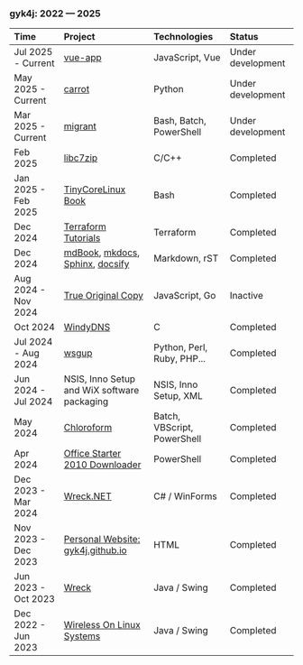 ### gyk4j: 2022 &mdash; 2025

| Time                | Project                                                 | Technologies                | Status            |
| :------------------ | :------------------------------------------------------ | :-------------------------- | :---------------- |
| Jul 2025 - Current  | [vue-app][19]                                           | JavaScript, Vue             | Under development |
| May 2025 - Current  | [carrot][18]                                            | Python                      | Under development |
| Mar 2025 - Current  | [migrant][17]                                           | Bash, Batch, PowerShell     | Under development |
| Feb 2025            | [libc7zip][16]                                          | C/C++                       | Completed         |
| Jan 2025 - Feb 2025 | [TinyCoreLinux Book][15]                                | Bash                        | Completed         |
| Dec 2024            | [Terraform Tutorials][14]                               | Terraform                   | Completed         |
| Dec 2024            | [mdBook][10], [mkdocs][11], [Sphinx][12], [docsify][13] | Markdown, rST               | Completed         |
| Aug 2024 - Nov 2024 | [True Original Copy][9]                                 | JavaScript, Go              | Inactive          |
| Oct 2024            | [WindyDNS][8]                                           | C                           | Completed         |
| Jul 2024 - Aug 2024 | [wsgup][7]                                              | Python, Perl, Ruby, PHP...  | Completed         |
| Jun 2024 - Jul 2024 | NSIS, Inno Setup and WiX software packaging             | NSIS, Inno Setup, XML       | Completed         |
| May 2024            | [Chloroform][6]                                         | Batch, VBScript, PowerShell | Completed         |
| Apr 2024            | [Office Starter 2010 Downloader][5]                     | PowerShell                  | Completed         |
| Dec 2023 - Mar 2024 | [Wreck.NET][4]                                          | C# / WinForms               | Completed         |
| Nov 2023 - Dec 2023 | [Personal Website: gyk4j.github.io][3]                  | HTML                        | Completed         |
| Jun 2023 - Oct 2023 | [Wreck][2]                                              | Java / Swing                | Completed         |
| Dec 2022 - Jun 2023 | [Wireless On Linux Systems][1]                          | Java / Swing                | Completed         |

<!--
#### May 2025 - Current / [carrot][18] / Python
- Crop and Resize and ROTation tool for bulk operations in a folder/directory.
- Packaged and tested in Win64.


#### Mar 2025 - Current / [migrant][17] / Bash, Batch, PowerShell
- A simplified, lightweight and portable alternative for Vagrant.

#### Feb 2025 / [libc7zip][16] / C/C++
- Forked binding wrapper for 7-Zip without callbacks.
- Required by [sevenzip-go][sevenzip-go].

#### Jan 2025 - Feb 2025 / [TinyCoreLinux Book][15] / Bash
- Example scripts to remaster Tiny Core Linux from "Into the Core: A Look at 
Tiny Core Linux" book.

#### Dec 2024 / [mdBook][10], [mkdocs][11], [Sphinx][12], [docsify][13] / Markdown, rST
- Documentation/static page generators.

#### Aug 2024 - Nov 2024 / [True Original Copy][9] / JavaScript, Go
- Backup and disaster recovery for Docker services. 
- [React][react] frontend and [Go][go] backend.

#### Oct 2024 / [WindyDNS][8] / C
- Windows DNS that always returns a fixed DNS replies. Written in [Win32 API][winapi] and C.

#### Jul 2024 - Aug 2024 / [wsgup][7] / Python, Perl, Ruby, PHP...
- Wireless@SGx registration [AES-CCM][ccm] credential decryption in 14 programming languages.

#### Jun 2024 - Jul 2024 / Software packaging / NSIS, Inno Setup, XML
- Windows software installers and packagers for [NSIS][nsis], [Inno Setup][innosetup] and [WiX Toolset][wix]

#### May 2024 / [Chloroform][6] / Batch, VBScript, PowerShell
- Scripts to silence, disable and degrade Microsoft telemetry on Windows 7.

#### Apr 2024 / [Office Starter 2010 Downloader][5] / PowerShell
- PowerShell script ported from [AutoIt][autoit] to download an offline copy of Office Starter 2010.

#### Dec 2023 - Mar 2024 / [Wreck.NET][4] / C#
- Port of [Wreck][wreck4j]. Uses [exiftool][exiftool], [7-Zip][7z] and [MediaInfo][mediainfo].

#### Nov 2023 - Dec 2023 / [Personal Website: gyk4j.github.io][3] / HTML
- Personal web site using [GitHub Pages][github-pages] hosting.

#### Jun 2023 - Oct 2023 / [Wreck][2] / Java
- Java tool to restore and repair file timestamps using metadata.
- Uses Swing GUI.

#### Dec 2022 - Jun 2023 / [Wireless On Linux Systems][1] / Java
- Network connection profile configuration tool for [Wireless@SG][wsg] hotspot network on Linux in Java.
-->

[19]: https://github.com/gyk4j/vue-app
[18]: https://github.com/gyk4j/carrot
[17]: https://github.com/gyk4j/migrant
[16]: https://github.com/gyk4j/libc7zip
[sevenzip-go]: https://pkg.go.dev/github.com/itchio/sevenzip-go
[15]: https://github.com/gyk4j/tinycorelinux-book
[14]: https://github.com/gyk4j/terraform-tutorials
[13]: https://github.com/gyk4j/try-docsify
[12]: https://github.com/gyk4j/try-sphinx
[11]: https://github.com/gyk4j/try-mkdocs
[10]: https://github.com/gyk4j/try-mdbook
[9]: https://github.com/gyk4j/toc
[react]: https://react.dev
[go]: https://go.dev
[8]: https://github.com/gyk4j/windydns
[winapi]: https://learn.microsoft.com/en-us/windows/win32/apiindex/windows-api-list
[7]: https://github.com/gyk4j/wsgup
[ccm]: https://en.wikipedia.org/wiki/CCM_mode
[nsis]: https://nsis.sourceforge.io/Main_Page
[innosetup]: https://jrsoftware.org/isinfo.php
[wix]: https://www.firegiant.com/wixtoolset/
[6]: https://github.com/gyk4j/chcl3
[5]: https://github.com/gyk4j/moszolo
[autoit]: https://www.autoitscript.com/site/
[4]: https://github.com/gyk4j/wreck-net
[exiftool]: https://www.exiftool.org
[7z]: https://www.7-zip.org
[mediainfo]: https://mediaarea.net/en/MediaInfo
[3]: https://gyk4j.github.io
[github-pages]: https://pages.github.com/
[2]: https://github.com/gyk4j/wreck
[1]: https://github.com/gyk4j/wols
[wsg]: https://www.imda.gov.sg/how-we-can-help/wireless-at-sg
